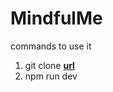 # MindfulMe

commands to use it
1. git clone [__url__](https://github.com/SravyaV106/MindfulMe.git)
2. npm run dev

